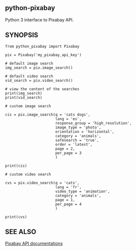 python-pixabay
---
Python 3 interface to Pixabay API.

SYNOPSIS
---
```python3
from python_pixabay import Pixabay

pix = Pixabay('my_pixabay_api_key')

# default image search
img_search = pix.image_search()

# default video search
vid_search = pix.video_search()

# view the content of the searches
print(img_search)
print(vid_search)

# custom image search

cis = pix.image_search(q = 'cats dogs',
					   lang = 'es',
					   response_group = 'high_resolution',
					   image_type = 'photo',
					   orientation = 'horizontal',
					   category = 'animals',
					   safesearch = 'true',
					   order = 'latest',
					   page = 2,
					   per_page = 3
					   )

print(cis)

# custom video search

cvs = pix.video_search(q = 'cats',
					   lang = 'fr',
					   video_type = 'animation',
					   category = 'animals',
					   page = 1,
					   per_page = 4
					   )

print(cvs)
```

SEE ALSO
---
[Pixabay API documentations](https://pixabay.com/api/docs)

